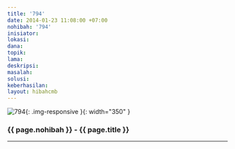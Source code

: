 ```yaml
---
title: '794'
date: 2014-01-23 11:08:00 +07:00
nohibah: '794'
inisiator:
lokasi:
dana:
topik:
lama:
deskripsi:
masalah:
solusi:
keberhasilan:
layout: hibahcmb
---
```


![794](/static/img/hibahcmb/794.png){: .img-responsive }{: width="350" }

### {{ page.nohibah }} - {{ page.title }}

---
